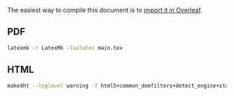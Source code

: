 The easiest way to compile this document is to <a href="https://www.overleaf.com/learn/how-to/I_have_created_a_LaTeX_document_elsewhere—can_I_import_it_into_Overleaf%3F">import it in Overleaf</a>.

## PDF
```zsh
latexmk -r LatexMk -lualatex main.tex
```

## HTML
```zsh
make4ht --loglevel warning -f html5+common_domfilters+detect_engine+staticsite+inlinecss+mjcli --output-dir output/html main.tex
```